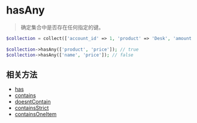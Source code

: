 # hasAny

> 确定集合中是否存在任何指定的键。

```php
$collection = collect(['account_id' => 1, 'product' => 'Desk', 'amount' => 5]);
 
$collection->hasAny(['product', 'price']); // true
$collection->hasAny(['name', 'price']); // false
```

## 相关方法
- [has](has.md)
- [contains](contains.md)
- [doesntContain](doesntContain.md)
- [containsStrict](containsStrict.md)
- [containsOneItem](containsOneItem.md)